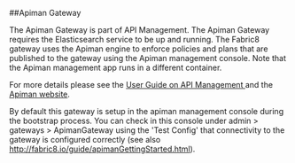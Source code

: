 ##Apiman Gateway

The Apiman Gateway is part of API Management. The Apiman Gateway requires the 
Elasticsearch service to be up and running. The Fabric8 gateway uses the Apiman engine to enforce policies and plans that are published to the gateway using the Apiman management console. Note that the Apiman management app runs in a different container.

For more details please see the <a href="http://fabric8.io/guide/apimanComponents.html">User Guide on API Management </a> and the <a href="http://www.apiman.io/">Apiman website</a>.

By default this gateway is setup in the apiman management console during the bootstrap process. You can check in this console under admin > gateways > ApimanGateway using the 'Test Config' that connectivity to the gateway is configured correctly (see also http://fabric8.io/guide/apimanGettingStarted.html).

